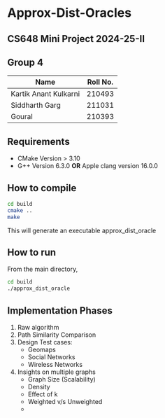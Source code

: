 # Approx-Dist-Oracles

## CS648 Mini Project 2024-25-II

## Group 4

| Name                  | Roll No. |
| --------------------- | -------- |
| Kartik Anant Kulkarni | 210493   |
| Siddharth Garg        | 211031   |
| Goural                | 210393   |

## Requirements

- CMake Version > 3.10
- G++ Version 6.3.0 **OR** Apple clang version 16.0.0

## How to compile

```bash
cd build
cmake ..
make
```

This will generate an executable approx_dist_oracle

## How to run

From the main directory,

```bash
cd build
./approx_dist_oracle
```

## Implementation Phases

1. Raw algorithm
2. Path Similarity Comparison
3. Design Test cases:
   - Geomaps
   - Social Networks
   - Wireless Networks
4. Insights on multiple graphs
   - Graph Size (Scalability)
   - Density
   - Effect of k
   - Weighted v/s Unweighted
   -
